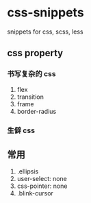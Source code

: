 # css-snippets

snippets for css, scss, less

## css property

### 书写复杂的 css

1. flex
1. transition
1. frame
1. border-radius

### 生僻 css

## 常用

1. .ellipsis
1. user-select: none
1. css-pointer: none
1. .blink-cursor
